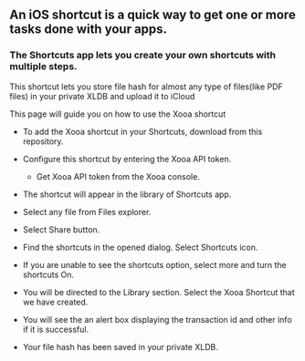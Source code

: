 ## An iOS shortcut is a quick way to get one or more tasks done with your apps. 
### The Shortcuts app lets you create your own shortcuts with multiple steps.

This shortcut lets you store file hash for almost any type of files(like PDF files) in your private XLDB and upload it to iCloud

This page will guide you on how to use the Xooa shortcut

* To add the Xooa shortcut in your Shortcuts, download from this repository. 

* Configure this shortcut by entering the Xooa API token.
  * Get Xooa API token from the Xooa console.
  
* The shortcut will appear in the library of Shortcuts app.

* Select any file from Files explorer.

* Select Share button.

* Find the shortcuts in the opened dialog. Select Shortcuts icon. 

* If you are unable to see the shortcuts option, select more and turn the shortcuts On.

* You will be directed to the Library section. Select the Xooa Shortcut that we have created.

* You will see the an alert box displaying the transaction id and other info if it is successful.

* Your file hash has been saved in your private XLDB.
